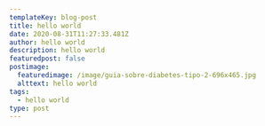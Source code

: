 ```yaml
---
templateKey: blog-post
title: hello world
date: 2020-08-31T11:27:33.481Z
author: hello world
description: hello world
featuredpost: false
postimage:
  featuredimage: /image/guia-sobre-diabetes-tipo-2-696x465.jpg
  alttext: hello world
tags:
  - hello world
type: post
---
```

